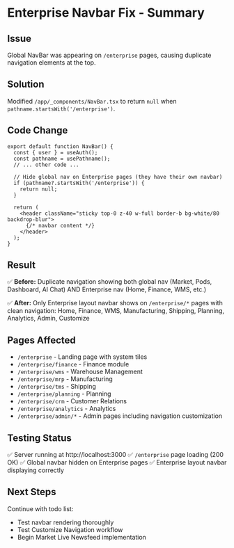 # Enterprise Navbar Fix - Summary

## Issue
Global NavBar was appearing on `/enterprise` pages, causing duplicate navigation elements at the top.

## Solution
Modified `/app/_components/NavBar.tsx` to return `null` when `pathname.startsWith('/enterprise')`.

## Code Change
```tsx
export default function NavBar() {
  const { user } = useAuth();
  const pathname = usePathname();
  // ... other code ...
  
  // Hide global nav on Enterprise pages (they have their own navbar)
  if (pathname?.startsWith('/enterprise')) {
    return null;
  }

  return (
    <header className="sticky top-0 z-40 w-full border-b bg-white/80 backdrop-blur">
      {/* navbar content */}
    </header>
  );
}
```

## Result
✅ **Before:** Duplicate navigation showing both global nav (Market, Pods, Dashboard, AI Chat) AND Enterprise nav (Home, Finance, WMS, etc.)

✅ **After:** Only Enterprise layout navbar shows on `/enterprise/*` pages with clean navigation: Home, Finance, WMS, Manufacturing, Shipping, Planning, Analytics, Admin, Customize

## Pages Affected
- `/enterprise` - Landing page with system tiles
- `/enterprise/finance` - Finance module
- `/enterprise/wms` - Warehouse Management
- `/enterprise/mrp` - Manufacturing
- `/enterprise/tms` - Shipping
- `/enterprise/planning` - Planning
- `/enterprise/crm` - Customer Relations
- `/enterprise/analytics` - Analytics
- `/enterprise/admin/*` - Admin pages including navigation customization

## Testing Status
✅ Server running at http://localhost:3000
✅ `/enterprise` page loading (200 OK)
✅ Global navbar hidden on Enterprise pages
✅ Enterprise layout navbar displaying correctly

## Next Steps
Continue with todo list:
- Test navbar rendering thoroughly
- Test Customize Navigation workflow
- Begin Market Live Newsfeed implementation
